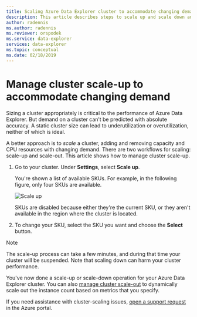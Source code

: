 ```yaml
---
title: Scaling Azure Data Explorer cluster to accommodate changing demand
description: This article describes steps to scale up and scale down an Azure Data Explorer cluster based on changing demand.
author: radennis
ms.author: radennis
ms.reviewer: orspodek
ms.service: data-explorer
services: data-explorer
ms.topic: conceptual
ms.date: 02/18/2019
---
```


# Manage cluster scale-up to accommodate changing demand

Sizing a cluster appropriately is critical to the performance of Azure Data Explorer. But demand on a cluster can’t be predicted with absolute accuracy. A static cluster size can lead to underutilization or overutilization, neither of which is ideal.

A better approach is to *scale* a cluster, adding and removing capacity and CPU resources with changing demand. There are two workflows for scaling: scale-up and scale-out. This article shows how to manage cluster scale-up.

1. Go to your cluster. Under **Settings**, select **Scale up**.

    You're shown a list of available SKUs. For example, in the following figure, only four SKUs are available.

    ![Scale up](media/manage-cluster-scale-up/scale-up.png)

    SKUs are disabled because either they're the current SKU, or they aren't available in the region where the cluster is located.

1. To change your SKU, select the SKU you want and choose the **Select** button.

> [!NOTE]
> The scale-up process can take a few minutes, and during that time your cluster will be suspended. Note that scaling down can harm your cluster performance.

You've now done a scale-up or scale-down operation for your Azure Data Explorer cluster. You can also [manage cluster scale-out](manage-cluster-scale-out.md) to dynamically scale out the instance count based on metrics that you specify.

If you need assistance with cluster-scaling issues, [open a support request](https://portal.azure.com/#blade/Microsoft_Azure_Support/HelpAndSupportBlade/overview) in the Azure portal.

